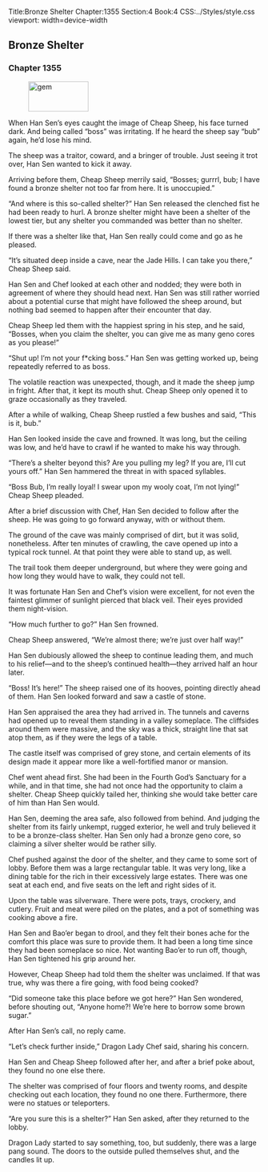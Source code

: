 Title:Bronze Shelter 
Chapter:1355 
Section:4 
Book:4 
CSS:../Styles/style.css 
viewport: width=device-width
  
## Bronze Shelter
### Chapter 1355
  
<figure>
	<img src="../Images/gem.gif" alt="gem" id="gem" width="120" height="60" />
</figure>
  

  
When Han Sen’s eyes caught the image of Cheap Sheep, his face turned dark. And being called “boss” was irritating. If he heard the sheep say “bub” again, he’d lose his mind.

The sheep was a traitor, coward, and a bringer of trouble. Just seeing it trot over, Han Sen wanted to kick it away.

Arriving before them, Cheap Sheep merrily said, “Bosses; gurrrl, bub; I have found a bronze shelter not too far from here. It is unoccupied.”

“And where is this so-called shelter?” Han Sen released the clenched fist he had been ready to hurl. A bronze shelter might have been a shelter of the lowest tier, but any shelter you commanded was better than no shelter.

If there was a shelter like that, Han Sen really could come and go as he pleased.

“It’s situated deep inside a cave, near the Jade Hills. I can take you there,” Cheap Sheep said.

Han Sen and Chef looked at each other and nodded; they were both in agreement of where they should head next. Han Sen was still rather worried about a potential curse that might have followed the sheep around, but nothing bad seemed to happen after their encounter that day.

Cheap Sheep led them with the happiest spring in his step, and he said, “Bosses, when you claim the shelter, you can give me as many geno cores as you please!”

“Shut up! I’m not your f*cking boss.” Han Sen was getting worked up, being repeatedly referred to as boss.

The volatile reaction was unexpected, though, and it made the sheep jump in fright. After that, it kept its mouth shut. Cheap Sheep only opened it to graze occasionally as they traveled.

After a while of walking, Cheap Sheep rustled a few bushes and said, “This is it, bub.”

Han Sen looked inside the cave and frowned. It was long, but the ceiling was low, and he’d have to crawl if he wanted to make his way through.

“There’s a shelter beyond this? Are you pulling my leg? If you are, I’ll cut yours off.” Han Sen hammered the threat in with spaced syllables.

“Boss Bub, I’m really loyal! I swear upon my wooly coat, I’m not lying!” Cheap Sheep pleaded.

After a brief discussion with Chef, Han Sen decided to follow after the sheep. He was going to go forward anyway, with or without them.

The ground of the cave was mainly comprised of dirt, but it was solid, nonetheless. After ten minutes of crawling, the cave opened up into a typical rock tunnel. At that point they were able to stand up, as well.

The trail took them deeper underground, but where they were going and how long they would have to walk, they could not tell.

It was fortunate Han Sen and Chef’s vision were excellent, for not even the faintest glimmer of sunlight pierced that black veil. Their eyes provided them night-vision.

“How much further to go?” Han Sen frowned.

Cheap Sheep answered, “We’re almost there; we’re just over half way!”

Han Sen dubiously allowed the sheep to continue leading them, and much to his relief—and to the sheep’s continued health—they arrived half an hour later.

“Boss! It’s here!” The sheep raised one of its hooves, pointing directly ahead of them. Han Sen looked forward and saw a castle of stone.

Han Sen appraised the area they had arrived in. The tunnels and caverns had opened up to reveal them standing in a valley someplace. The cliffsides around them were massive, and the sky was a thick, straight line that sat atop them, as if they were the legs of a table.

The castle itself was comprised of grey stone, and certain elements of its design made it appear more like a well-fortified manor or mansion.

Chef went ahead first. She had been in the Fourth God’s Sanctuary for a while, and in that time, she had not once had the opportunity to claim a shelter. Cheap Sheep quickly tailed her, thinking she would take better care of him than Han Sen would.

Han Sen, deeming the area safe, also followed from behind. And judging the shelter from its fairly unkempt, rugged exterior, he well and truly believed it to be a bronze-class shelter. Han Sen only had a bronze geno core, so claiming a silver shelter would be rather silly.

Chef pushed against the door of the shelter, and they came to some sort of lobby. Before them was a large rectangular table. It was very long, like a dining table for the rich in their excessively large estates. There was one seat at each end, and five seats on the left and right sides of it.

Upon the table was silverware. There were pots, trays, crockery, and cutlery. Fruit and meat were piled on the plates, and a pot of something was cooking above a fire.

Han Sen and Bao’er began to drool, and they felt their bones ache for the comfort this place was sure to provide them. It had been a long time since they had been someplace so nice. Not wanting Bao’er to run off, though, Han Sen tightened his grip around her.

However, Cheap Sheep had told them the shelter was unclaimed. If that was true, why was there a fire going, with food being cooked?

“Did someone take this place before we got here?” Han Sen wondered, before shouting out, “Anyone home?! We’re here to borrow some brown sugar.”

After Han Sen’s call, no reply came.

“Let’s check further inside,” Dragon Lady Chef said, sharing his concern.

Han Sen and Cheap Sheep followed after her, and after a brief poke about, they found no one else there.

The shelter was comprised of four floors and twenty rooms, and despite checking out each location, they found no one there. Furthermore, there were no statues or teleporters.

“Are you sure this is a shelter?” Han Sen asked, after they returned to the lobby.

Dragon Lady started to say something, too, but suddenly, there was a large pang sound. The doors to the outside pulled themselves shut, and the candles lit up.